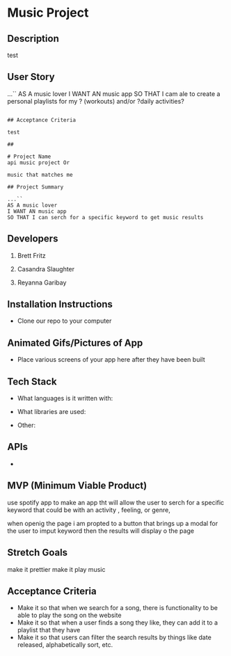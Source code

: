 # Music Project

## Description

test

## User Story

...``
AS A music lover
I WANT AN music app
SO THAT I cam ale to create a personal playlists for my ? (workouts) and/or ?daily activities?
```

## Acceptance Criteria

test

## 

# Project Name
api music project Or 

music that matches me 

## Project Summary

...``
AS A music lover
I WANT AN music app
SO THAT I can serch for a specific keyword to get music results 
```

## Developers

1. Brett Fritz

2. Casandra Slaughter

3. Reyanna Garibay

## Installation Instructions

- Clone our repo to your computer


## Animated Gifs/Pictures of App

- Place various screens of your app here after they have been built

## Tech Stack

- What languages is it written with: 

- What libraries are used: 

- Other: 


## APIs

-

## MVP (Minimum Viable Product)

use spotify app to make an app tht will allow the user to serch for a
specific keyword that could be with an activity , feeling, or genre, 

when openig the page i am propted to a button that brings up a modal for the user to imput keyword then the results will display o the page 


## Stretch Goals
make it prettier 
make it play music 


## Acceptance Criteria


- Make it so that when we search for a song, there is functionality to be able to play the song on the website
- Make it so that when a user finds a song they like, they can add it to a playlist that they have
- Make it so that users can filter the search results by things like date released, alphabetically sort, etc.

